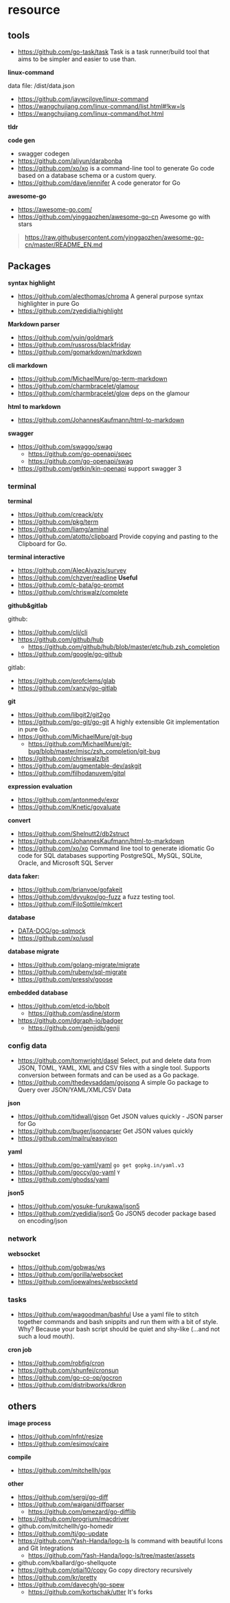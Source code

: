 # resource

## tools

- https://github.com/go-task/task Task is a task runner/build tool that aims to be simpler and easier to use than.

**linux-command**

data file: /dist/data.json

- https://github.com/jaywcjlove/linux-command
- https://wangchujiang.com/linux-command/list.html#!kw=ls
- https://wangchujiang.com/linux-command/hot.html

**tldr**


**code gen**

- swagger codegen
- https://github.com/aliyun/darabonba
- https://github.com/xo/xo is a command-line tool to generate Go code based on a database schema or a custom query.
- https://github.com/dave/jennifer A code generator for Go

**awesome-go**

- https://awesome-go.com/
- https://github.com/yinggaozhen/awesome-go-cn Awesome go with stars

> https://raw.githubusercontent.com/yinggaozhen/awesome-go-cn/master/README_EN.md

## Packages

**syntax highlight**

- https://github.com/alecthomas/chroma A general purpose syntax highlighter in pure Go
- https://github.com/zyedidia/highlight

**Markdown parser**

- https://github.com/yuin/goldmark
- https://github.com/russross/blackfriday
- https://github.com/gomarkdown/markdown

**cli markdown**

- https://github.com/MichaelMure/go-term-markdown
- https://github.com/charmbracelet/glamour
- https://github.com/charmbracelet/glow deps on the glamour

**html to markdown**

- https://github.com/JohannesKaufmann/html-to-markdown

**swagger**

- https://github.com/swaggo/swag
    - https://github.com/go-openapi/spec
    - https://github.com/go-openapi/swag
- https://github.com/getkin/kin-openapi support swagger 3

### terminal

**terminal**

- https://github.com/creack/pty
- https://github.com/pkg/term
- https://github.com/liamg/aminal
- https://github.com/atotto/clipboard Provide copying and pasting to the Clipboard for Go.

**terminal interactive**

- https://github.com/AlecAivazis/survey
- https://github.com/chzyer/readline **Useful**
- https://github.com/c-bata/go-prompt
- https://github.com/chriswalz/complete

**github&gitlab**

github:

- https://github.com/cli/cli
- https://github.com/github/hub
  - https://github.com/github/hub/blob/master/etc/hub.zsh_completion
- https://github.com/google/go-github

gitlab:

- https://github.com/profclems/glab
- https://github.com/xanzy/go-gitlab

**git**

- https://github.com/libgit2/git2go
- https://github.com/go-git/go-git A highly extensible Git implementation in pure Go.
- https://github.com/MichaelMure/git-bug
  - https://github.com/MichaelMure/git-bug/blob/master/misc/zsh_completion/git-bug
- https://github.com/chriswalz/bit
- https://github.com/augmentable-dev/askgit
- https://github.com/filhodanuvem/gitql

**expression evaluation**

- https://github.com/antonmedv/expr
- https://github.com/Knetic/govaluate

**convert**

- https://github.com/Shelnutt2/db2struct
- https://github.com/JohannesKaufmann/html-to-markdown
- https://github.com/xo/xo Command line tool to generate idiomatic Go code for SQL databases supporting PostgreSQL, MySQL, SQLite, Oracle, and Microsoft SQL Server

**data faker:**

- https://github.com/brianvoe/gofakeit
- https://github.com/dvyukov/go-fuzz  a fuzz testing tool.
- https://github.com/FiloSottile/mkcert

**database**

- [DATA-DOG/go-sqlmock](https://github.com/DATA-DOG/go-sqlmock)
- https://github.com/xo/usql

**database migrate**

- https://github.com/golang-migrate/migrate
- https://github.com/rubenv/sql-migrate
- https://github.com/pressly/goose

**embedded database**

- https://github.com/etcd-io/bbolt
    - https://github.com/asdine/storm
- https://github.com/dgraph-io/badger
    - https://github.com/genjidb/genji

### config data

- https://github.com/tomwright/dasel Select, put and delete data from JSON, TOML, YAML, XML and CSV files with a single tool. Supports conversion between formats and can be used as a Go package.
- https://github.com/thedevsaddam/gojsonq A simple Go package to Query over JSON/YAML/XML/CSV Data

**json**

- https://github.com/tidwall/gjson Get JSON values quickly - JSON parser for Go
- https://github.com/buger/jsonparser Get JSON values quickly
- https://github.com/mailru/easyjson

**yaml**

- https://github.com/go-yaml/yaml `go get gopkg.in/yaml.v3`
- https://github.com/goccy/go-yaml `Y`
- https://github.com/ghodss/yaml

**json5**

- https://github.com/yosuke-furukawa/json5
- https://github.com/zyedidia/json5 Go JSON5 decoder package based on encoding/json

### network

**websocket**

- https://github.com/gobwas/ws
- https://github.com/gorilla/websocket
- https://github.com/joewalnes/websocketd

### tasks

- https://github.com/wagoodman/bashful  Use a yaml file to stitch together commands and bash snippits and run them with a bit of style. Why? Because your bash script should be quiet and shy-like (...and not such a loud mouth).

**cron job**

- https://github.com/robfig/cron
- https://github.com/shunfei/cronsun
- https://github.com/go-co-op/gocron
- https://github.com/distribworks/dkron

## others

**image process**

- https://github.com/nfnt/resize
- https://github.com/esimov/caire

**compile**

- https://github.com/mitchellh/gox

**other**

- https://github.com/sergi/go-diff
- https://github.com/waigani/diffparser
  - https://github.com/pmezard/go-difflib
- https://github.com/progrium/macdriver
- github.com/mitchellh/go-homedir
- https://github.com/tj/go-update
- https://github.com/Yash-Handa/logo-ls ls command with beautiful Icons and Git Integrations
  - https://github.com/Yash-Handa/logo-ls/tree/master/assets
- github.com/kballard/go-shellquote
- https://github.com/otiai10/copy Go copy directory recursively
- https://github.com/kr/pretty
- https://github.com/davecgh/go-spew
  - https://github.com/kortschak/utter It's forks

